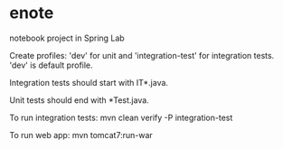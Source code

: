 # enote
notebook project in Spring Lab

Create profiles: 'dev' for unit and 'integration-test' for integration tests.
'dev' is default profile.

Integration tests should start with IT*.java.

Unit tests should end with *Test.java.

To run integration tests:
mvn clean verify -P integration-test

To run web app:
mvn tomcat7:run-war
